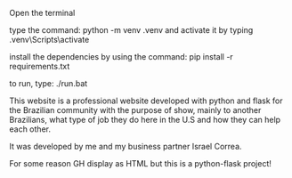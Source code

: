 Open the terminal

type the command: python -m venv .venv and activate it by typing .venv\Scripts\activate 

install the dependencies by using the command: pip install -r requirements.txt

to run, type: ./run.bat

This website is a professional website developed with python and flask for the Brazilian community with the purpose of show, mainly to another Brazilians, what type of job they do here in the U.S and how they can help each other.

It was developed by me and my business partner Israel Correa.

For some reason GH display as HTML but this is a python-flask project!
